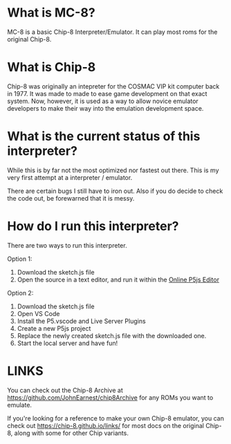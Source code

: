 # What is MC-8?
MC-8 is a basic Chip-8 Interpreter/Emulator. It can play most roms for the original Chip-8.

# What is Chip-8
Chip-8 was originally an intepreter for the COSMAC VIP kit computer back in 1977. It was made to made to ease game development on that exact system. Now, however, it is used as a way to allow novice emulator developers to make their way into the emulation development space.

# What is the current status of this interpreter?
While this is by far not the most optimized nor fastest out there. This is my very first attempt at a interpreter / emulator.

There are certain bugs I still have to iron out.
Also if you do decide to check the code out, be forewarned that it is messy.

# How do I run this interpreter?

There are two ways to run this interpreter.

Option 1:

1. Download the sketch.js file
2. Open the source in a text editor, and run it within the [Online P5js Editor](https://editor.p5js.org/)

Option 2:

1. Download the sketch.js file
2. Open VS Code
3. Install the P5.vscode and Live Server Plugins
4. Create a new P5js project
5. Replace the newly created sketch.js file with the downloaded one.
6. Start the local server and have fun!

# LINKS
You can check out the Chip-8 Archive at https://github.com/JohnEarnest/chip8Archive for any ROMs you want to emulate.

If you're looking for a reference to make your own Chip-8 emulator, you can check out https://chip-8.github.io/links/ for most docs on the original Chip-8, along with some for other Chip variants.
